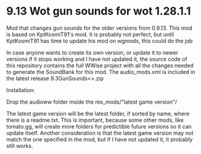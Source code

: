 # 9.13 Wot gun sounds for wot 1.28.1.1

Mod that changes gun sounds for the older versions from 0.9.13. This mod is based on KptKosmiT91's mod. It is probably not perfect, but until KptKosmiT91 has time to update his mod on wgmods, this could do the job

In case anyone wants to create its own version, or update it to newer versions if it stops working and I have not updated it, the source code of this repository contains the full WWise project with all the changes needed to generate the SoundBank for this mod. The audio_mods.xml is included in the latest release 9.3GunSounds<>.zip

Installation:

Drop the audioww folder inside the res_mods/"latest game version"/

The latest game version will be the latest folder, if sorted by name, where there is a readme.txt. This is important, because some other mods, like tomato.gg, will create more folders for predictible future versions so it can update itself.
Another consideration is that the latest game version may not match the one specified in the mod, but if I have not updated it, it probably still works.
